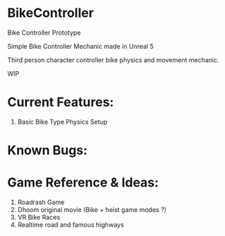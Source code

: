 # BikeController
Bike Controller Prototype

Simple Bike Controller Mechanic made in Unreal 5

Third person character controller bike physics and movement mechanic.

WIP

# Current Features:
1. Basic Bike Type Physics Setup


# Known Bugs:


# Game Reference & Ideas:
1. Roadrash Game
2. Dhoom original movie (Bike + heist game modes ?)
3. VR Bike Races
4. Realtime road and famous highways

